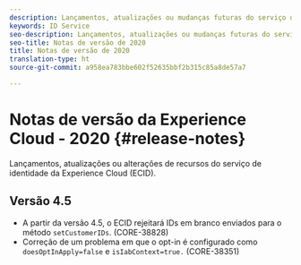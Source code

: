 ```yaml
---
description: Lançamentos, atualizações ou mudanças futuras do serviço de identidade da Experience Cloud.
keywords: ID Service
seo-description: Lançamentos, atualizações ou mudanças futuras do serviço de identidade da Experience Cloud.
seo-title: Notas de versão de 2020
title: Notas de versão de 2020
translation-type: ht
source-git-commit: a958ea783bbe602f52635bbf2b315c85a8de57a7

---
```



# Notas de versão da Experience Cloud - 2020 {#release-notes}

Lançamentos, atualizações ou alterações de recursos do serviço de identidade da Experience Cloud (ECID).

## Versão 4.5

* A partir da versão 4.5, o ECID rejeitará IDs em branco enviados para o método `setCustomerIDs`. (CORE-38828)
* Correção de um problema em que o opt-in é configurado como `doesOptInApply=false` e `isIabContext=true.` (CORE-38351)
